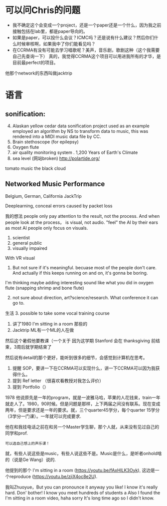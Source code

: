 # 可以问Chris的问题
* 我不确定这个会变成一个project，还是一个paper还是一个什么，因为我之前接触包括在lab里，都是paper导向的。
* 如果是paper，可以投什么会议？ICMC吗？还是说有什么建议？然后你们什么时候审核啊，如果我中了你们能看见吗？
* 在CCRMA有没有可能去学习唱歌呢？美声，音乐剧，歌剧这种（这个我需要自己先查询一下） 真的，我觉得CCRMA这个项目可以用进我所有的才华，是目前最perfect的项目。


他那个network的东西叫做jacktrip


# 语言

## sonification:
4. Alaskan yellow cedar data sonification project used as an example employed an algorithm by NS to transform data to music, this was rendered into a MIDI music data file by CC.
1. Brain stethoscope (for epilepsy)
2. Oxygen flute
3. air quality monitoring system
. 1,200 Years of Earth's Climate
5. sea level (网站broken) http://polartide.org/

tomato music
the black cloud


## Networked Music Performance
Belgium, German, California
JackTrip

Deeplearning, conceal errors caused by packet loss


我的想法
people only pay attention to the result, not the process. And when people look at the process， is visual, not audio.
"feel" the AI by their ears as most AI people only focus on visuals.
1. scientist
2. general public
3. visually impaired


With VR visual


1. But not sure if it's meaningful. becuase most of the people don't care. And actually if this keeps running on and on, it's gonna be boring.

I'm thinking maybe adding interesting sound like what you did in oxygen flute (snapping shrimp and bone flute)

2. not sure about direction, art?science/research. What conference it can go to.




生活
3. possible to take some vocal training course







1. 讲了1980 I'm sitting in a room 那些的
2. Jacktrip ML有一个ML的人在做

然后这个暑假他要教课（一个关于
因为这学期 Stanford 会在 thanksgiving 前结束，3周后就学期结束了

然后说有detail的那个更好，能听到很多的细节，会感觉到计算机在思考。

1. 提醒 SOP，要讲一下在CCRMA可以实现什么，讲一下CCRMA可以因为我获得什么。
2. 提到 Ref letter （很喜欢看教授对我怎么评价）
3. 提到 Portfolio（）

1978
他说原先是一年的program，就是一波雅马哈，苹果的人花钱来，train一年就走人了。1980，90时候。但是问题是那样，上下两届之间没有联系。现在变成两年，但是要求还是一年的要求。就，三个quarter45学分，每个quarter 15学分（3学分一门课）。一年就可以完成要求.

他在和我挂电话之前在和另一个Master学生聊，那个人就，从来没有见过自己的同学和prof.

`可以选自己想上的声乐课！`

就，有些人说这些是music，有些人说这些不是。Music是什么，是听者onhold啥的（说是Ge Wang）说的.

他提到的那个 I'm sitting in a room (https://youtu.be/fAxHlLK3Oyk), 这边是一个reproduce (https://youtu.be/zjiX4oc8e2U).


我叫Zhuoyue，But you can pronounce it anyway you like! I know it's really hard. Don' bother! I know you meet hundreds of students a Also I found the I'm sitting in a room video, haha sorry It's long time ago so I didn't know.

